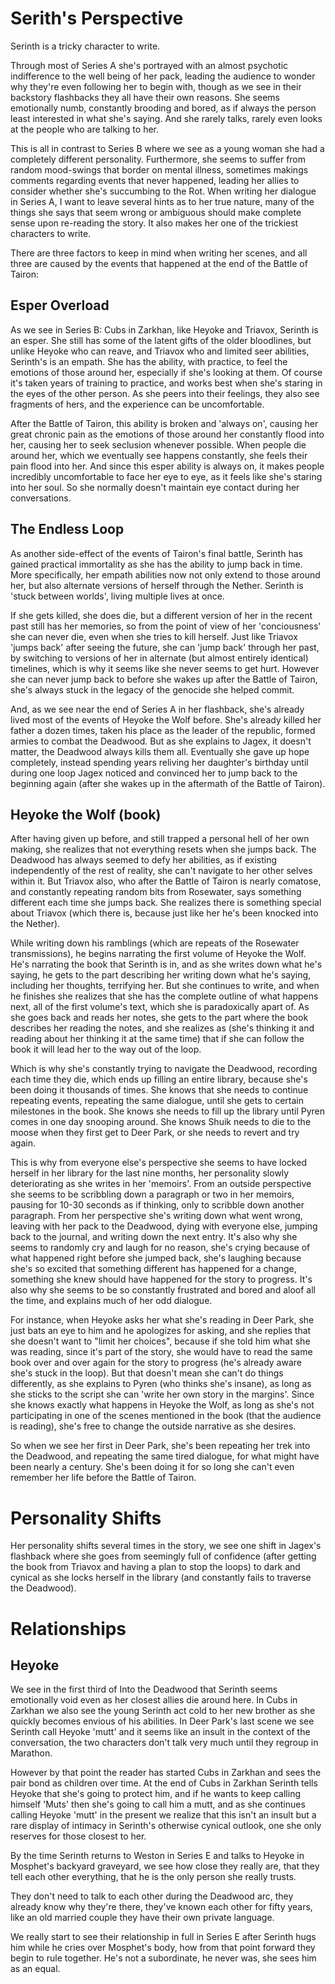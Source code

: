 # Serith's Perspective
Serinth is a tricky character to write.

Through most of Series A she's portrayed with an almost psychotic indifference to the well being of her pack, leading the audience to wonder why they're even following her to begin with, though as we see in their backstory flashbacks they all have their own reasons.
She seems emotionally numb, constantly brooding and bored, as if always the person least interested in what she's saying.
And she rarely talks, rarely even looks at the people who are talking to her.

This is all in contrast to Series B where we see as a young woman she had a completely different personality.
Furthermore, she seems to suffer from random mood-swings that border on mental illness, sometimes makings comments regarding events that never happened, leading her allies to consider whether she's succumbing to the Rot. When writing her dialogue in Series A, I want to leave several hints as to her true nature, many of the things she says that seem wrong or ambiguous should make complete sense upon re-reading the story.
It also makes her one of the trickiest characters to write.

There are three factors to keep in mind when writing her scenes, and all three are caused by the events that happened at the end of the Battle of Tairon:
## Esper Overload
As we see in Series B: Cubs in Zarkhan, like Heyoke and Triavox, Serinth is an esper.
She still has some of the latent gifts of the older bloodlines, but unlike Heyoke who can reave, and Triavox who and limited seer abilities, Serinth's is an empath.
She has the ability, with practice, to feel the emotions of those around her, especially if she's looking at them.
Of course it's taken years of training to practice, and works best when she's staring in the eyes of the other person.
As she peers into their feelings, they also see fragments of hers, and the experience can be uncomfortable.

After the Battle of Tairon, this ability is broken and 'always on', causing her great chronic pain as the emotions of those around her constantly flood into her, causing her to seek seclusion whenever possible.
When people die around her, which we eventually see happens constantly, she feels their pain flood into her.
And since this esper ability is always on, it makes people incredibly uncomfortable to face her eye to eye, as it feels like she's staring into her soul.
So she normally doesn't maintain eye contact during her conversations.
## The Endless Loop
As another side-effect of the events of Tairon's final battle, Serinth has gained practical immortality as she has the ability to jump back in time.
More specifically, her empath abilities now not only extend to those around her, but also alternate versions of herself through the Nether.
Serinth is 'stuck between worlds', living multiple lives at once.

If she gets killed, she does die, but a different version of her in the recent past still has her memories, so from the point of view of her 'conciousness' she can never die, even when she tries to kill herself.
Just like Triavox 'jumps back' after seeing the future, she can 'jump back' through her past, by switching to versions of her in alternate (but almost entirely identical) timelines, which is why it seems like she never seems to get hurt.
However she can never jump back to before she wakes up after the Battle of Tairon, she's always stuck in the legacy of the genocide she helped commit.

And, as we see near the end of Series A in her flashback, she's already lived most of the events of Heyoke the Wolf before.
She's already killed her father a dozen times, taken his place as the leader of the republic, formed armies to combat the Deadwood.
But as she explains to Jagex, it doesn't matter, the Deadwood always kills them all.
Eventually she gave up hope completely, instead spending years reliving her daughter's birthday until during one loop Jagex noticed and convinced her to jump back to the beginning again (after she wakes up in the aftermath of the Battle of Tairon).
## Heyoke the Wolf (book)
After having given up before, and still trapped a personal hell of her own making, she realizes that not everything resets when she jumps back.
The Deadwood has always seemed to defy her abilities, as if existing independently of the rest of reality, she can't navigate to her other selves within it.
But Triavox also, who after the Battle of Tairon is nearly comatose, and constantly repeating random bits from Rosewater, says something different each time she jumps back.
She realizes there is something special about Triavox (which there is, because just like her he's been knocked into the Nether).

While writing down his ramblings (which are repeats of the Rosewater transmissions), he begins narrating the first volume of Heyoke the Wolf.
He's narrating the book that Serinth is in, and as she writes down what he's saying, he gets to the part describing her writing down what he's saying, including her thoughts, terrifying her.
But she continues to write, and when he finishes she realizes that she has the complete outline of what happens next, all of the first volume's text, which she is paradoxically apart of.
As she goes back and reads her notes, she gets to the part where the book describes her reading the notes, and she realizes as (she's thinking it and reading about her thinking it at the same time) that if she can follow the book it will lead her to the way out of the loop.

Which is why she's constantly trying to navigate the Deadwood, recording each time they die, which ends up filling an entire library, because she's been doing it thousands of times.
She knows that she needs to continue repeating events, repeating the same dialogue, until she gets to certain milestones in the book.
She knows she needs to fill up the library until Pyren comes in one day snooping around.
She knows Shuik needs to die to the moose when they first get to Deer Park, or she needs to revert and try again.

This is why from everyone else's perspective she seems to have locked herself in her library for the last nine months, her personality slowly deteriorating as she writes in her 'memoirs'.
From an outside perspective she seems to be scribbling down a paragraph or two in her memoirs, pausing for 10-30 seconds as if thinking, only to scribble down another paragraph.
From her perspective she's writing down what went wrong, leaving with her pack to the Deadwood, dying with everyone else, jumping back to the journal, and writing down the next entry.
It's also why she seems to randomly cry and laugh for no reason, she's crying because of what happened right before she jumped back, she's laughing because she's so excited that something different has happened for a change, something she knew should have happened for the story to progress.
It's also why she seems to be so constantly frustrated and bored and aloof all the time, and explains much of her odd dialogue.

For instance, when Heyoke asks her what she's reading in Deer Park, she just bats an eye to him and he apologizes for asking, and she replies that she doesn't want to "limit her choices", because if she told him what she was reading, since it's part of the story, she would have to read the same book over and over again for the story to progress (he's already aware she's stuck in the loop).
But that doesn't mean she can't do things differently, as she explains to Pyren (who thinks she's insane), as long as she sticks to the script she can 'write her own story in the margins'.
Since she knows exactly what happens in Heyoke the Wolf, as long as she's not participating in one of the scenes mentioned in the book (that the audience is reading), she's free to change the outside narrative as she desires.

So when we see her first in Deer Park, she's been repeating her trek into the Deadwood, and repeating the same tired dialogue, for what might have been nearly a century.
She's been doing it for so long she can't even remember her life before the Battle of Tairon.

# Personality Shifts
Her personality shifts several times in the story, we see one shift in Jagex's flashback where she goes from seemingly full of confidence (after getting the book from Triavox and having a plan to stop the loops) to dark and cynical as she locks herself in the library (and constantly fails to traverse the Deadwood).

# Relationships
## Heyoke
We see in the first third of Into the Deadwood that Serinth seems emotionally void even as her closest allies die around here.
In Cubs in Zarkhan we also see the young Serinth act cold to her new brother as she quickly becomes envious of his abilities.
In Deer Park's last scene we see Serinth call Heyoke 'mutt' and it seems like an insult in the context of the conversation, the two characters don't talk very much until they regroup in Marathon.

However by that point the reader has started Cubs in Zarkhan and sees the pair bond as children over time.
At the end of Cubs in Zarkhan Serinth tells Heyoke that she's going to protect him, and if he wants to keep calling himself 'Muts' then she's going to call him a mutt, and as she continues calling Heyoke 'mutt' in the present we realize that this isn't an insult but a rare display of intimacy in Serinth's otherwise cynical outlook, one she only reserves for those closest to her.

By the time Serinth returns to Weston in Series E and talks to Heyoke in Mosphet's backyard graveyard, we see how close they really are, that they tell each other everything, that he is the only person she really trusts.

They don't need to talk to each other during the Deadwood arc, they already know why they're there, they've known each other for fifty years, like an old married couple they have their own private language.

We really start to see their relationship in full in Series E after Serinth hugs him while he cries over Mosphet's body, how from that point forward they begin to rule together.
He's not a subordinate, he never was, she sees him as an equal.